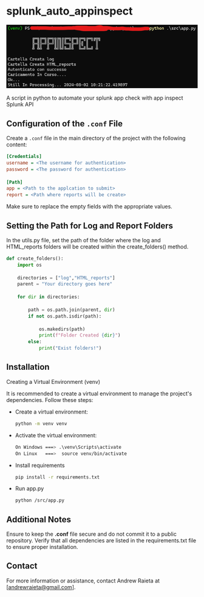 # splunk_auto_appinspect  

![Logo](/static/wwo.png)

A script in python to automate your splunk app check with app inspect Splunk API

## Configuration of the `.conf` File

Create a `.conf` file in the main directory of the project with the following content:

```ini
[Credentials]
username = <The username for authentication>
password = <The password for authentication>

[Path]
app = <Path to the applcation to submit>
report = <Path where reports will be create>
```

Make sure to replace the empty fields with the appropriate values.  

## Setting the Path for Log and Report Folders

In the utils.py file, set the path of the folder where the log and HTML_reports folders will be created within the create_folders() method.

```python
def create_folders():
    import os
    
    directories = ["log","HTML_reports"]
    parent = "Your directory goes here"

    for dir in directories:
            
        path = os.path.join(parent, dir)
        if not os.path.isdir(path):
            
            os.makedirs(path)
            print(f"Folder Created {dir}")
        else:
            print("Exist folders!")
```

## Installation
Creating a Virtual Environment (venv)

It is recommended to create a virtual environment to manage the project's dependencies. Follow these steps:

<ul>
  <li>
    <p>Create a virtual environment:</p>
    
```sh
python -m venv venv
```
    
  </li>
  <li>
    <p>Activate the virtual environment:</p>  
    
```sh
On Windows ===> .\venv\Scripts\activate
On Linux   ===>  source venv/bin/activate
```
  </li>
  
  <li>
    <p>Install requirements</p>  
    
```sh
pip install -r requirements.txt
```
  </li>

  <li>
    <p>Run app.py</p>

```sh
python /src/app.py
```
  </li>
</ul>

## Additional Notes  

Ensure to keep the <b>.conf</b> file secure and do not commit it to a public repository.
Verify that all dependencies are listed in the requirements.txt file to ensure proper installation.

## Contact
For more information or assistance, contact Andrew Raieta at [andrewraieta@gmail.com].
